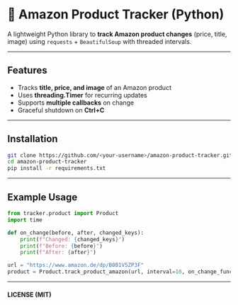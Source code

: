 # 🛒 Amazon Product Tracker (Python)

A lightweight Python library to **track Amazon product changes** (price, title, image) using `requests` + `BeautifulSoup` with threaded intervals.

---

## Features
- Tracks **title, price, and image** of an Amazon product
- Uses **threading.Timer** for recurring updates
- Supports **multiple callbacks** on change
- Graceful shutdown on **Ctrl+C**

---

## Installation

```bash
git clone https://github.com/<your-username>/amazon-product-tracker.git
cd amazon-product-tracker
pip install -r requirements.txt
```

---

## Example Usage

```python
from tracker.product import Product
import time

def on_change(before, after, changed_keys):
    print(f"Changed: {changed_keys}")
    print(f"Before: {before}")
    print(f"After: {after}")

url = "https://www.amazon.de/dp/B0B1V5ZP3F"
product = Product.track_product_amazon(url, interval=10, on_change_funcs=[on_change])
```

---

#### LICENSE (MIT)